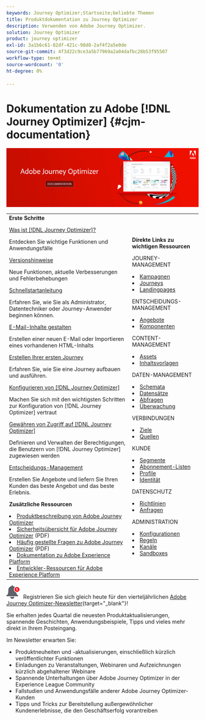 ```yaml
---
keywords: Journey Optimizer;Startseite;beliebte Themen
title: Produktdokumentation zu Journey Optimizer
description: Verwenden von Adobe Journey Optimizer.
solution: Journey Optimizer
product: journey optimizer
exl-id: 3a1b6c61-82df-421c-98d8-2af4f2a5e0de
source-git-commit: 4f3d22c9ce3a5b77969a2a04dafbc28b53f95507
workflow-type: tm+mt
source-wordcount: '0'
ht-degree: 0%

---
```


# Dokumentation zu Adobe [!DNL Journey Optimizer] {#cjm-documentation}

![](using/assets/do-not-localize/banner-cjm.jpg)

<table style="table-layout:fixed">
<tr style="border: 0;">
  <td>
    <div><strong>Erste Schritte</strong>
    </div>
    <p>
    <em></em>
    <p>
    <div>
      <a href="using/start/get-started.md">Was ist [!DNL Journey Optimizer]?</a>
    </div>
    <p>Entdecken Sie wichtige Funktionen und Anwendungsfälle
    <p>
    <div>
      <a href="using/rn/release-notes.md">Versionshinweise</a>
    </div>
    <p>Neue Funktionen, aktuelle Verbesserungen und Fehlerbehebungen
   <p>
    <div>
      <a href="using/start/quick-start.md">Schnellstartanleitung</a>
    </div>
    <p>
    Erfahren Sie, wie Sie als Administrator, Datentechniker oder Journey-Anwender beginnen können.
    <p>
    <p>
    <div>
      <a href="using/email/get-started-email-design.md">E-Mail-Inhalte gestalten</a>
    </div>
    <p>
    Erstellen einer neuen E-Mail oder Importieren eines vorhandenen HTML-Inhalts
    <p>
    <div>
    <a href="using/building-journeys/journey-gs.md">Erstellen Ihrer ersten Journey</a>
    </div>
    <p>Erfahren Sie, wie Sie eine Journey aufbauen und ausführen.
    <p>
    <div>
    <a href="using/configuration/get-started-configuration.md">Konfigurieren von [!DNL Journey Optimizer]</a>
    </div>
    <p>Machen Sie sich mit den wichtigsten Schritten zur Konfiguration von [!DNL Journey Optimizer] vertraut
    <p>
    <div>
    <a href="using/administration/permissions-overview.md">Gewähren von Zugriff auf [!DNL Journey Optimizer]</a>
    </div>
    <p>Definieren und Verwalten der Berechtigungen, die Benutzern von [!DNL Journey Optimizer] zugewiesen werden
    <p>
    <div>
    <a href="using/offers/get-started/starting-offer-decisioning.md">Entscheidungs-Management</a>
    </div>
    <p>Erstellen Sie Angebote und liefern Sie Ihren Kunden das beste Angebot und das beste Erlebnis.
    <p>
    <p>
    <div><strong>Zusätzliche Ressourcen</strong>
    </div>
    <p>
    <p>
    <div>
    <li>
      <a href="https://helpx.adobe.com/de/legal/product-descriptions/adobe-journey-optimizer.html" target="_blank">Produktbeschreibung von Adobe Journey Optimizer</a>
    </li>
    </div>
    <div>
    <li>
      <a href="https://www.adobe.com/content/dam/cc/en/security/pdfs/AJO_SecurityOverview.pdf" target="_blank">Sicherheitsübersicht für Adobe Journey Optimizer</a> (PDF)
    </li>
    </div>
    <div>
    <li>
      <a href="https://experienceleague.adobe.com/docs/journey-optimizer/assets/AJO-FAQ.pdf" target="_blank">Häufig gestellte Fragen zu Adobe Journey Optimizer</a> (PDF)
    </li>
    </div>
    <div>
    <li>
      <a href="https://experienceleague.adobe.com/docs/experience-platform/landing/home.html?lang=de" target="_blank">Dokumentation zu Adobe Experience Platform </a>
    </li>
    </div>
    <div>
      <li>
      <a href="https://www.adobe.com/de/experience-platform/documentation-and-developer-resources.html" target="_blank">Entwickler-Ressourcen für Adobe Experience Platform</a>
    </li>
    </div>
  </td>
   <td>
   <div><strong>Direkte Links zu wichtigen Ressourcen</strong>
    </div>
    <p>
    <em></em>
    <p>
    <p>JOURNEY-MANAGEMENT</p>
    <li>
      <a href="using/campaigns/get-started-with-campaigns.md">Kampagnen</a>
    </li>
        <li>
      <a href="using/building-journeys/journey-gs.md">Journeys</a>
    </li>
    <li>
      <a href="using/landing-pages/get-started-lp.md">Landingpages</a>
    </li>
    <p>
    <p>ENTSCHEIDUNGS-MANAGEMENT</p>
    <li>
      <a href="using/offers/get-started/starting-offer-decisioning.md">Angebote</a>
    </li>
     <li>
      <a href="using/offers/offer-library/key-steps.md">Komponenten</a>
    </li>
    <p>
    <p>CONTENT-MANAGEMENT</p>
    <li>
      <a href="using/email/assets-essentials.md">Assets</a>
    </li>
    <li>
      <a href="using/email/content-templates.md">Inhaltsvorlagen</a>
    </li>
    <p>
    <p>DATEN-MANAGEMENT</p>
    <li>
      <a href="using/data/get-started-schemas.md">Schemata</a>
    </li>
     <li>
      <a href="using/data/get-started-datasets.md">Datensätze</a>
    </li>
        <li>
      <a href="using/data/get-started-queries.md">Abfragen</a>
    </li>
     <li>
      <a href="https://experienceleague.adobe.com/docs/experience-platform/ingestion/quality/monitor-data-ingestion.html?lang=de" target="_blank">Überwachung</a>
    </li>
    <p>
    <p>VERBINDUNGEN</p>
      <li>
      <a href="using/data/get-started-datasets.md">Ziele</a>
    </li>
    <li>
      <a href="using/start/get-started-sources.md">Quellen</a>
    </li>
    <p>
    <p>KUNDE</p>
    <li>
      <a href="using/segment/about-segments.md">Segmente</a>
    </li>
    </li>
    <li>
      <a href="using/landing-pages/subscription-list.md">Abonnement-Listen</a>
    </li>     
    <li>
      <a href="using/segment/get-started-profiles.md">Profile</a>
    </li>
    <li>
      <a href="using/segment/get-started-identity.md">Identität</a>
    </li>
    <p>
    <p>DATENSCHUTZ</p>
    <li>
      <a href="https://experienceleague.adobe.com/docs/experience-platform/privacy/home.html?lang=de" target="_blank">Richtlinien</a>
    </li>
    <li>
      <a href="https://experienceleague.adobe.com/docs/experience-platform/privacy/ui/user-guide.html?lang=de"target="_blank">Anfragen</a>
    </li>
    <p>
    <p>ADMINISTRATION</p>
    <li>
      <a href="using/configuration/about-data-sources-events-actions.md">Konfigurationen </a>
    </li>
    <li>
      <a href="using/configuration/frequency-rules.md">Regeln</a>
    </li>
    <li>
      <a href="using/configuration/get-started-configuration.md">Kanäle</a>
    </li>
     <li>
      <a href="using/administration/sandboxes.md">Sandboxes</a>
    </li>
  </td>
</tr>
</table>


![Newsletter](using/assets/do-not-localize/nl-icon.png) Registrieren Sie sich gleich heute für den vierteljährlichen [Adobe Journey Optimizer-Newsletter](https://www.adobe.com/subscription/Adobe_Journey_Optimizer_NL.html){target="_blank"}!

Sie erhalten jedes Quartal die neuesten Produktaktualisierungen, spannende Geschichten, Anwendungsbeispiele, Tipps und vieles mehr direkt in Ihrem Posteingang.

Im Newsletter erwarten Sie:
* Produktneuheiten und -aktualisierungen, einschließlich kürzlich veröffentlichter Funktionen
* Einladungen zu Veranstaltungen, Webinaren und Aufzeichnungen kürzlich abgehaltener Webinare
* Spannende Unterhaltungen über Adobe Journey Optimizer in der Experience League Community
* Fallstudien und Anwendungsfälle anderer Adobe Journey Optimizer-Kunden
* Tipps und Tricks zur Bereitstellung außergewöhnlicher Kundenerlebnisse, die den Geschäftserfolg vorantreiben